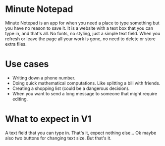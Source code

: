 # Minute Notepad
Minute Notepad is an app for when you need a place to type something but you have no reason to save it. It is a website with a text box that you can type in, and that's all. No fonts, no styling, just a simple text field. When you refresh or leave the page all your work is gone, no need to delete or store extra files.

# Use cases
- Writing down a phone number.
- Doing quick mathematical computations. Like splitting a bill with friends.
- Creating a shopping list (could be a dangerous decision).
- When you want to send a long message to someone that might require editing.

# What to expect in V1
A text field that you can type in. That's it, expect nothing else...
Ok maybe also two buttons for changing text size. But that's it.